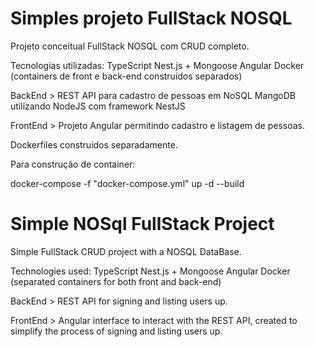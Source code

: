# Simples projeto FullStack NOSQL

Projeto conceitual FullStack NOSQL com CRUD completo. 

Tecnologias utilizadas:
TypeScript
Nest.js + Mongoose
Angular
Docker (containers de front e back-end construídos separados)

BackEnd > REST API para cadastro de pessoas em NoSQL MangoDB utilizando NodeJS com framework NestJS

FrontEnd > Projeto Angular permitindo cadastro e listagem de pessoas.

Dockerfiles construidos separadamente.

Para construção de container:

docker-compose -f "docker-compose.yml" up -d --build

# Simple NOSql FullStack Project

Simple FullStack CRUD project with a NOSQL DataBase. 

Technologies used:
TypeScript
Nest.js + Mongoose
Angular
Docker (separated containers for both front and back-end)

BackEnd > REST API for signing and listing users up.

FrontEnd > Angular interface to interact with the REST API, created to simplify the process of signing and listing users up.